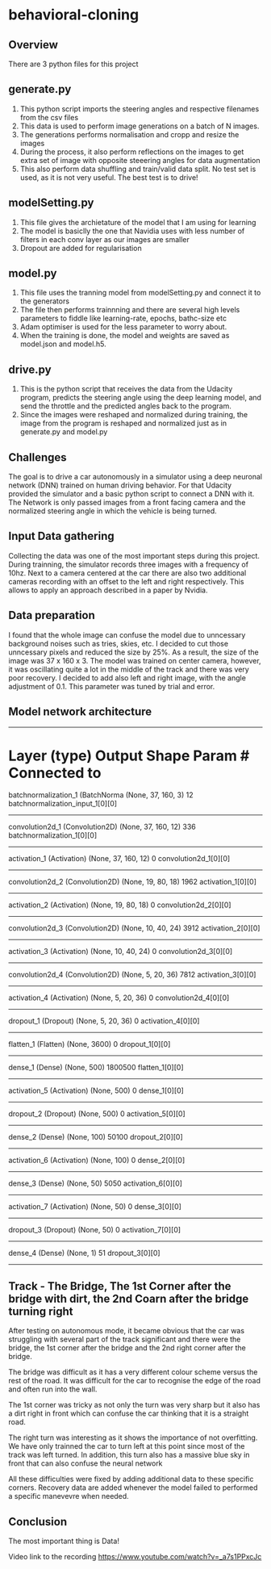 # behavioral-cloning

## Overview
There are 3 python files for this project

## generate.py
1. This python script imports the steering angles and respective filenames from the csv files
2. This data is used to perform image generations on a batch of N images.
3. The generations performs normalisation and cropp and resize the images
4. During the process, it also perform reflections on the images to get extra set of image with opposite steeering angles for data augmentation
5. This also perform data shuffling and train/valid data split. No test set is used, as it is not very useful. The best test is to drive!

## modelSetting.py
1. This file gives the archietature of the model that I am using for learning
2. The model is basiclly the one that Navidia uses with less number of filters in each conv layer as our images are smaller
3. Dropout are added for regularisation


## model.py
1. This file uses the tranning model from modelSetting.py and connect it to the generators
2. The file then performs trainnning and there are several high levels parameters to fiddle like learning-rate, epochs, bathc-size etc
3. Adam optimiser is used for the less parameter to worry about.
4. When the training is done, the model and weights are saved as model.json and model.h5.

## drive.py
1. This is the python script that receives the data from the Udacity program, predicts the steering angle using the deep learning model, and send the throttle and the predicted angles back to the program.
2. Since the images were reshaped and normalized during training, the image from the program is reshaped and normalized just as in generate.py and model.py


## Challenges
The goal is to drive a car autonomously in a simulator using a deep neuronal network (DNN) trained on human driving behavior. For that Udacity provided the simulator and a basic python script to connect a DNN with it. The Network is only passed images from a front facing camera and the normalized steering angle in which the vehicle is being turned.

## Input Data gathering
Collecting the data was one of the most important steps during this project. During trainning, the simulator records three images with a frequency of 10hz. Next to a camera centered at the car there are also two additional cameras recording with an offset to the left and right respectively. This allows to apply an approach described in a paper by Nvidia. 

## Data preparation
I found that the whole image can confuse the model due to unncessary background noises such as tries, skies, etc. I decided to cut those unncessary pixels and reduced the size by 25%. As a result, the size of the image was 37 x 160 x 3. The model was trained on center camera, however, it was oscillating quite a lot in the middle of the track and there was very poor recovery. I decided to add also left and right image, with the angle adjustment of 0.1. This parameter was tuned by trial and error.

## Model network architecture
____________________________________________________________________________________________________
Layer (type)                     Output Shape          Param #     Connected to                     
====================================================================================================
batchnormalization_1 (BatchNorma (None, 37, 160, 3)    12          batchnormalization_input_1[0][0] 
____________________________________________________________________________________________________
convolution2d_1 (Convolution2D)  (None, 37, 160, 12)   336         batchnormalization_1[0][0]       
____________________________________________________________________________________________________
activation_1 (Activation)        (None, 37, 160, 12)   0           convolution2d_1[0][0]            
____________________________________________________________________________________________________
convolution2d_2 (Convolution2D)  (None, 19, 80, 18)    1962        activation_1[0][0]               
____________________________________________________________________________________________________
activation_2 (Activation)        (None, 19, 80, 18)    0           convolution2d_2[0][0]            
____________________________________________________________________________________________________
convolution2d_3 (Convolution2D)  (None, 10, 40, 24)    3912        activation_2[0][0]               
____________________________________________________________________________________________________
activation_3 (Activation)        (None, 10, 40, 24)    0           convolution2d_3[0][0]            
____________________________________________________________________________________________________
convolution2d_4 (Convolution2D)  (None, 5, 20, 36)     7812        activation_3[0][0]               
____________________________________________________________________________________________________
activation_4 (Activation)        (None, 5, 20, 36)     0           convolution2d_4[0][0]            
____________________________________________________________________________________________________
dropout_1 (Dropout)              (None, 5, 20, 36)     0           activation_4[0][0]               
____________________________________________________________________________________________________
flatten_1 (Flatten)              (None, 3600)          0           dropout_1[0][0]                  
____________________________________________________________________________________________________
dense_1 (Dense)                  (None, 500)           1800500     flatten_1[0][0]                  
____________________________________________________________________________________________________
activation_5 (Activation)        (None, 500)           0           dense_1[0][0]                    
____________________________________________________________________________________________________
dropout_2 (Dropout)              (None, 500)           0           activation_5[0][0]               
____________________________________________________________________________________________________
dense_2 (Dense)                  (None, 100)           50100       dropout_2[0][0]                  
____________________________________________________________________________________________________
activation_6 (Activation)        (None, 100)           0           dense_2[0][0]                    
____________________________________________________________________________________________________
dense_3 (Dense)                  (None, 50)            5050        activation_6[0][0]               
____________________________________________________________________________________________________
activation_7 (Activation)        (None, 50)            0           dense_3[0][0]                    
____________________________________________________________________________________________________
dropout_3 (Dropout)              (None, 50)            0           activation_7[0][0]               
____________________________________________________________________________________________________
dense_4 (Dense)                  (None, 1)             51          dropout_3[0][0]                  
____________________________________________________________________________________________________

## Track - The Bridge, The 1st Corner after the bridge with dirt, the 2nd Coarn after the bridge turning right
After testing on autonomous mode, it became obvious that the car was struggling with several part of the track significant and there were the bridge, the 1st corner after the bridge and the 2nd right corner after the bridge.

The bridge was difficult as it has a very different colour scheme versus the rest of the road. It was difficult for the car to recognise the edge of the road and often run into the wall.

The 1st corner was tricky as not only the turn was very sharp but it also has a dirt right in front which can confuse the car thinking that it is a straight road.

The right turn was interesting as it shows the importance of not overfitting. We have only trainned the car to turn left at this point since most of the track was left turned. In addition, this turn also has a massive blue sky in front that can also confuse the neural network

All these difficulties were fixed by adding additional data to these specific corners. Recovery data are added whenever the model failed to performed a specific manevevre when needed.

## Conclusion
The most important thing is Data!


Video link to the recording
https://www.youtube.com/watch?v=_a7s1PPxcJc



